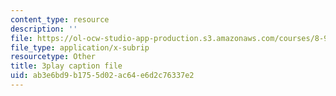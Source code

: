 ```yaml
---
content_type: resource
description: ''
file: https://ol-ocw-studio-app-production.s3.amazonaws.com/courses/8-962-general-relativity-spring-2020/ab3e6bd9b1755d02ac64e6d2c76337e2_p_10lgn2BiI.vtt
file_type: application/x-subrip
resourcetype: Other
title: 3play caption file
uid: ab3e6bd9-b175-5d02-ac64-e6d2c76337e2
---
```

